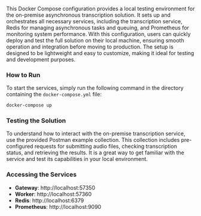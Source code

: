 This Docker Compose configuration provides a local testing environment for the on-premise asynchronous transcription solution. It sets up and orchestrates all necessary services, including the transcription service, Redis for managing asynchronous tasks and queuing, and Prometheus for monitoring system performance. With this configuration, users can quickly deploy and test the full solution on their local machine, ensuring smooth operation and integration before moving to production. The setup is designed to be lightweight and easy to customize, making it ideal for testing and development purposes.

### How to Run

To start the services, simply run the following command in the directory containing the `docker-compose.yml` file:

```bash
docker-compose up
```

### Testing the Solution

To understand how to interact with the on-premise transcription service, use the provided Postman example collection. This collection includes pre-configured requests for submitting audio files, checking transcription status, and retrieving the results. It is a great way to get familiar with the service and test its capabilities in your local environment.

### Accessing the Services

- **Gateway**: http://localhost:57350
- **Worker**: http://localhost:57360
- **Redis**: http://localhost:6379
- **Prometheus**: http://localhost:9090